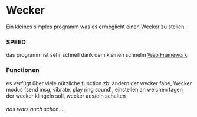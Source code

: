 # Wecker
Ein kleines simples programm was es ermöglicht einen Wecker zu stellen.

### SPEED
das programm ist sehr schnell dank dem kleinen schnelm [Web Framework](https://github.com/L3P3/lui)

### Functionen
es verfügt über viele nützliche function zb:
ändern der wecker fabe,
Wecker modus (send msg, vibrate, play ring sound),
einstellen an welchen tagen der wecker klingeln soll,
wecker aus/ein schalten

###### das wars auch schon....
